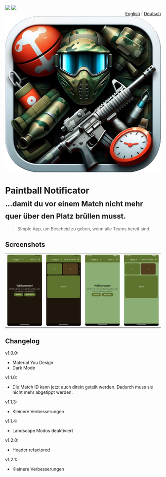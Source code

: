 <div>
<div align="left">
<img src="https://github.com/CryZo/PaintballNotificator/actions/workflows/android.yml/badge.svg"/>
<img src="https://github.com/CryZo/PaintballNotificator/actions/workflows/docs.yml/badge.svg"/>
</div>
<div align="right">
<a href="README.md">English</a> | <a href="README.de.md">Deutsch</a>
</div>
</div>

<div align="center">
<img src="fastlane/metadata/android/de-DE/images/icon.png" alt="App icon" />
</div>

<h1>Paintball Notificator<br><sub>…damit du vor einem Match nicht mehr quer über den Platz brüllen musst.</sub></h1>

> Simple App, um Bescheid zu geben, wenn alle Teams bereit sind.

## Screenshots
|  | | | |
|-|-|-|-|
| ![](fastlane/metadata/android/de-DE/images/phoneScreenshots/1.png) | ![](fastlane/metadata/android/de-DE/images/phoneScreenshots/2.png) | ![](fastlane/metadata/android/de-DE/images/phoneScreenshots/3.png) | ![](fastlane/metadata/android/de-DE/images/phoneScreenshots/4.png) | 

## Changelog
v1.0.0:
 - Material You Design
 - Dark Mode

v1.1.0:
 - Die Match ID kann jetzt auch direkt geteilt werden. Dadurch muss sie nicht mehr abgetippt werden.

v1.1.3:
 - Kleinere Verbesserungen

v1.1.4:
 - Landscape Modus deaktiviert

v1.2.0:
 - Header refactored

v1.2.1:
 - Kleinere Verbesserungen


